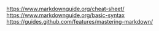 https://www.markdownguide.org/cheat-sheet/
https://www.markdownguide.org/basic-syntax
https://guides.github.com/features/mastering-markdown/